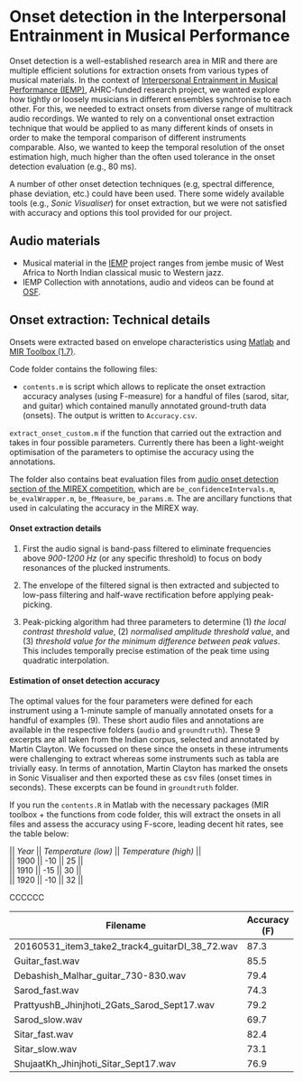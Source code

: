 # Onset detection in the Interpersonal Entrainment in Musical Performance

Onset detection is a well-established research area in MIR and there are multiple efficient solutions for extraction onsets from various types of musical materials. In the context of [Interpersonal Entrainment in Musical Performance (IEMP)](https://www.dur.ac.uk/iemp/), AHRC-funded research project, we wanted explore how tightly or loosely musicians in different ensembles synchronise to each other. For this, we needed to extract onsets from diverse range of multitrack audio recordings. We wanted to rely on a conventional onset extraction technique that would be applied to as many different kinds of onsets in order to make the temporal comparison of different instruments comparable. Also, we wanted to keep the temporal resolution of the onset estimation high, much higher than the often used tolerance in the onset detection evaluation (e.g., 80 ms).

A number of other onset detection techniques (e.g, spectral difference, phase deviation, etc.) could have been used. There some widely available tools (e.g., _Sonic Visualiser_) for onset extraction, but we were not satisfied with accuracy and options this tool provided for our project. 

## Audio materials
- Musical material in the [IEMP](https://www.dur.ac.uk/iemp/) project ranges from jembe music of West Africa to North Indian classical music to Western jazz.
- IEMP Collection with annotations, audio and videos can be found at [OSF](https://osf.io/ks325/).

## Onset extraction: Technical details

Onsets were extracted based on envelope characteristics using [Matlab](https://www.mathworks.com) and [MIR Toolbox (1.7)](https://www.jyu.fi/hytk/fi/laitokset/mutku/en/research/materials/mirtoolbox).

Code folder contains the following files:

* `contents.m` is script which allows to replicate the onset extraction accuracy analyses (using F-measure) for a handful of files (sarod, sitar, and guitar) which contained manully annotated ground-truth data (onsets). The output is written to `Accuracy.csv`.

`extract_onset_custom.m` if the function that carried out the extraction and takes in four possible parameters. Currently there has been a light-weight optimisation of the parameters to optimise the accuracy using the annotations.

The folder also contains beat evaluation files from [audio onset detection section of the MIREX competition](http://www.music-ir.org/mirex/wiki/2018:Audio_Onset_Detection), which are `be_confidenceIntervals.m`, `be_evalWrapper.m`, `be_fMeasure`, `be_params.m`. The are ancillary functions that used in calculating the accuracy in the MIREX way.

#### Onset extraction details

1. First the audio signal is band-pass filtered to eliminate frequencies above _900-1200 Hz_ (or any specific threshold) to focus on body resonances of the plucked instruments. 

2. The envelope of the filtered signal is then extracted and subjected to low-pass filtering and half-wave rectification before applying peak-picking. 

3.  Peak-picking algorithm had three parameters to determine (1) _the local contrast threshold value_, (2) _normalised amplitude threshold value_, and (3) _threshold value for the minimum difference between peak values_. This includes temporally precise estimation of the peak time using quadratic interpolation.

#### Estimation of onset detection accuracy

The optimal values for the four parameters were defined for each instrument using a 1-minute sample of manually annotated onsets for a handful of examples (9). These short audio files and annotations are available in the respective folders (`audio` and `groundtruth`). These 9 excerpts are all taken from the Indian corpus, selected and annotated by Martin Clayton. We focussed on these since the onsets in these intruments were challenging to extract whereas some instruments such as tabla are trivially easy. In terms of annotation, Martin Clayton has marked the onsets in Sonic Visualiser and then exported these as csv files (onset times in seconds). These excerpts can be found in `groundtruth` folder.

If you run the `contents.R` in Matlab with the necessary packages (MIR toolbox + the functions from code folder, this will extract the onsets in all files and assess the accuracy using F-score, leading decent hit rates, see the table below:

|| *Year* || *Temperature (low)* || *Temperature (high)* ||  
||   1900 ||                 -10 ||                   25 ||  
||   1910 ||                 -15 ||                   30 ||  
||   1920 ||                 -10 ||                   32 ||  


CCCCCC

| Filename                   | Accuracy (F) |
| -------------------------- | ------------ |
| 20160531_item3_take2_track4_guitarDI_38_72.wav | 87.3 |
| Guitar_fast.wav | 85.5 |
| Debashish_Malhar_guitar_730-830.wav | 79.4 |
| Sarod_fast.wav | 74.3 |
| PrattyushB_Jhinjhoti_2Gats_Sarod_Sept17.wav | 79.2 |
| Sarod_slow.wav | 69.7 |
| Sitar_fast.wav | 82.4 |
| Sitar_slow.wav | 73.1 |
| ShujaatKh_Jhinjhoti_Sitar_Sept17.wav | 76.9 |


